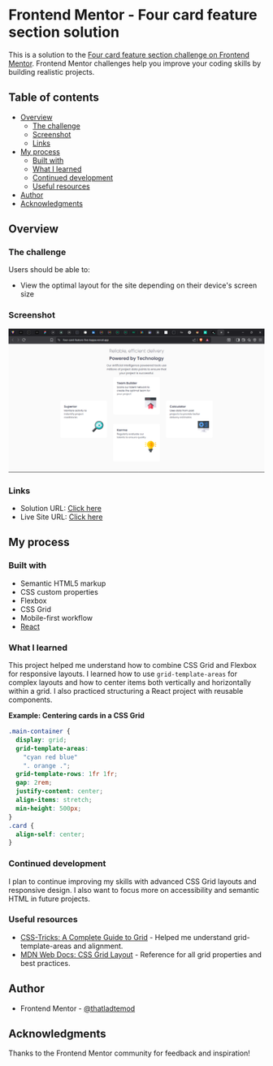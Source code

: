 # Frontend Mentor - Four card feature section solution

This is a solution to the [Four card feature section challenge on Frontend Mentor](https://www.frontendmentor.io/challenges/four-card-feature-section-weK1eFYK). Frontend Mentor challenges help you improve your coding skills by building realistic projects.

## Table of contents

- [Overview](#overview)
  - [The challenge](#the-challenge)
  - [Screenshot](#screenshot)
  - [Links](#links)
- [My process](#my-process)
  - [Built with](#built-with)
  - [What I learned](#what-i-learned)
  - [Continued development](#continued-development)
  - [Useful resources](#useful-resources)
- [Author](#author)
- [Acknowledgments](#acknowledgments)

## Overview

### The challenge

Users should be able to:

- View the optimal layout for the site depending on their device's screen size

### Screenshot

![Screenshot of my solution](./src/assets/screenshot.jpg)

### Links

- Solution URL: [Click here](https://github.com/thatladtemod/Four-Card-Feature)
- Live Site URL: [Click here](https://four-card-feature-five-kappa.vercel.app/)

## My process

### Built with

- Semantic HTML5 markup
- CSS custom properties
- Flexbox
- CSS Grid
- Mobile-first workflow
- [React](https://reactjs.org/)

### What I learned

This project helped me understand how to combine CSS Grid and Flexbox for responsive layouts. I learned how to use `grid-template-areas` for complex layouts and how to center items both vertically and horizontally within a grid. I also practiced structuring a React project with reusable components.

**Example: Centering cards in a CSS Grid**
```css
.main-container {
  display: grid;
  grid-template-areas: 
    "cyan red blue"
    ". orange .";
  grid-template-rows: 1fr 1fr;
  gap: 2rem;
  justify-content: center;
  align-items: stretch;
  min-height: 500px;
}
.card {
  align-self: center;
}
```

### Continued development

I plan to continue improving my skills with advanced CSS Grid layouts and responsive design. I also want to focus more on accessibility and semantic HTML in future projects.

### Useful resources

- [CSS-Tricks: A Complete Guide to Grid](https://css-tricks.com/snippets/css/complete-guide-grid/) - Helped me understand grid-template-areas and alignment.
- [MDN Web Docs: CSS Grid Layout](https://developer.mozilla.org/en-US/docs/Web/CSS/CSS_Grid_Layout) - Reference for all grid properties and best practices.

## Author

- Frontend Mentor - [@thatladtemod](https://www.frontendmentor.io/profile/thatladtemod)

## Acknowledgments

Thanks to the Frontend Mentor community for feedback and inspiration!